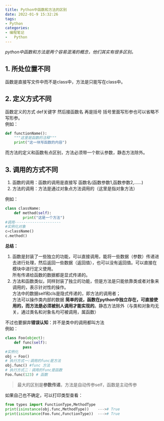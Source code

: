 ```yaml
---
title: Python中函数和方法的区别
date: 2022-01-9 15:32:26
tags:
- Python
categories:
- 编程笔记
- 	Python
---
```


_python中函数和方法是两个容易混淆的概念，他们其实有很多区别。_
<a name="toc-heading-1"></a>

## 1. 所处位置不同
函数是直接写文件中而不是class中，方法是只能写在class中。
<a name="toc-heading-2"></a>
## 2. 定义方式不同
函数定义的方式 def关键字 然后接函数名 再是括号 括号里面写形参也可以省略不写形参。<br />例如：
```python
def functionName():
    """这里是函数的注释"""
    print("这一块写函数的内容")
```
而方法的定义和函数有点区别，方法必须带一个默认参数，静态方法除外。
<a name="toc-heading-3"></a>
## 3. 调用的方式不同

1. 函数的调用：函数的调用是直接写 函数名(函数参数1,函数参数2,……)<br />
1. 方法的调用：方法是通过对象点方法调用的（这里是指对象方法）<br />

例如：
```python
class className:
    def method(self):
        print("这是一个方法")
#调用---------------------
#实例化对象
c=className()
c.method()
```
**总结：**

1. 函数是封装了一些独立的功能，可以直接调用，能将一些数据（参数）传递进去进行处理，然后返回一些数据（返回值），也可以没有返回值。可以直接在模块中进行定义使用。<br />所有传递给函数的数据都是显式传递的。<br />
1. 方法和函数类似，同样封装了独立的功能，但是方法是只能依靠类或者对象来调用的，表示针对性的操作。<br />方法中的数据self和cls是隐式传递的，即方法的调用者；<br />方法可以操作类内部的数据 **简单的说，函数在python中独立存在，可直接使用的，而方法是必须被别人调用才能实现的**。静态方法除外（与类和对象均无关，通过类名和对象名均可被调用，属函数）<br />

不过也要摒弃**错误认知**：并不是类中的调用都叫方法<br />例如：
```python
class Foo(object):
    def func(self):
        pass
#实例化
obj = Foo()
# 执行方式一:调用的func是方法
obj.func() #func 方法
# 执行方式二：调用的func是函数
Foo.func(123) # 函数
```
> 最大的区别是**参数传递**，方法是自动传参self，函数是主动传参

如果自己也不确定，可以打印类型查看：
```python
from types import FunctionType,MethodType
print(isinstance(obj.func,MethodType))    ---># True
print(isinstance(Foo.func,FunctionType))  ---># True
```

